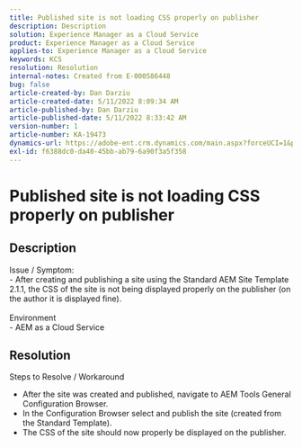 ```yaml
---
title: Published site is not loading CSS properly on publisher
description: Description
solution: Experience Manager as a Cloud Service
product: Experience Manager as a Cloud Service
applies-to: Experience Manager as a Cloud Service
keywords: KCS
resolution: Resolution
internal-notes: Created from E-000586448
bug: false
article-created-by: Dan Darziu
article-created-date: 5/11/2022 8:09:34 AM
article-published-by: Dan Darziu
article-published-date: 5/11/2022 8:33:42 AM
version-number: 1
article-number: KA-19473
dynamics-url: https://adobe-ent.crm.dynamics.com/main.aspx?forceUCI=1&pagetype=entityrecord&etn=knowledgearticle&id=f8aa2bad-01d1-ec11-a7b5-00224809c556
exl-id: f6388dc0-da40-45bb-ab79-6a90f3a5f358
---
```

# Published site is not loading CSS properly on publisher

## Description

Issue / Symptom:<br>- After creating and publishing a site using the Standard AEM Site Template 2.1.1, the CSS of the site is not being displayed properly on the publisher (on the author it is displayed fine).<br><br>Environment<br>- AEM as a Cloud Service

## Resolution


Steps to Resolve / Workaround
 - After the site was created and published, navigate to AEM Tools  General  Configuration Browser.
 - In the Configuration Browser select and publish the site (created from the Standard Template).
 - The CSS of the site should now properly be displayed on the publisher.

